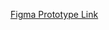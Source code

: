 [Figma Prototype Link](https://www.figma.com/proto/k4QCXcDXb0VpLJg3cAsWW5/CSE-110-Work-documentation-prototype?page-id=0%3A1&node-id=7-5&viewport=-693%2C730%2C0.37&t=0i4NxGm2yCzrhKtk-1&scaling=min-zoom&starting-point-node-id=7%3A5)
